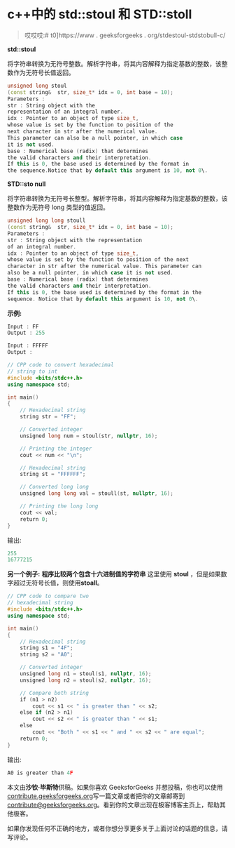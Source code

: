 # c++中的 std::stoul 和 STD::stoll

> 哎哎哎:# t0]https://www . geeksforgeeks . org/stdestoul-stdstobull-c/

**std::stoul**

将字符串转换为无符号整数。解析字符串，将其内容解释为指定基数的整数，该整数作为无符号长值返回。

```cpp
unsigned long stoul 
(const string&  str, size_t* idx = 0, int base = 10);
Parameters :
str : String object with the 
representation of an integral number.
idx : Pointer to an object of type size_t, 
whose value is set by the function to position of the 
next character in str after the numerical value.
This parameter can also be a null pointer, in which case
it is not used.
base : Numerical base (radix) that determines
the valid characters and their interpretation.
If this is 0, the base used is determined by the format in
the sequence.Notice that by default this argument is 10, not 0\. 

```

**STD::sto null**

将字符串转换为无符号长整型。解析字符串，将其内容解释为指定基数的整数，该整数作为无符号 long 类型的值返回。

```cpp
unsigned long long stoull 
(const string&  str, size_t* idx = 0, int base = 10);
Parameters :
str : String object with the representation 
of an integral number.
idx : Pointer to an object of type size_t,
whose value is set by the function to position of the next 
character in str after the numerical value. This parameter can 
also be a null pointer, in which case it is not used.
base : Numerical base (radix) that determines 
the valid characters and their interpretation.
If this is 0, the base used is determined by the format in the
sequence. Notice that by default this argument is 10, not 0\. 

```

**示例:**

```cpp
Input : FF
Output : 255

Input : FFFFF
Output : 

```

```cpp
// CPP code to convert hexadecimal
// string to int
#include <bits/stdc++.h>
using namespace std;

int main()
{
    // Hexadecimal string
    string str = "FF";

    // Converted integer
    unsigned long num = stoul(str, nullptr, 16);

    // Printing the integer
    cout << num << "\n";

    // Hexadecimal string
    string st = "FFFFFF";

    // Converted long long
    unsigned long long val = stoull(st, nullptr, 16);

    // Printing the long long
    cout << val;
    return 0;
}
```

输出:

```cpp
255
16777215

```

**另一个例子:** **程序比较两个包含十六进制值的字符串**
这里使用 **stoul** ，但是如果数字超过无符号长值，则使用**stoall**。

```cpp
// CPP code to compare two
// hexadecimal string
#include <bits/stdc++.h>
using namespace std;

int main()
{
    // Hexadecimal string
    string s1 = "4F";
    string s2 = "A0";

    // Converted integer
    unsigned long n1 = stoul(s1, nullptr, 16);
    unsigned long n2 = stoul(s2, nullptr, 16);

    // Compare both string
    if (n1 > n2)
        cout << s1 << " is greater than " << s2;
    else if (n2 > n1)
        cout << s2 << " is greater than " << s1;
    else
        cout << "Both " << s1 << " and " << s2 << " are equal";
    return 0;
}
```

输出:

```cpp
A0 is greater than 4F

```

本文由**沙钦·毕斯特**供稿。如果你喜欢 GeeksforGeeks 并想投稿，你也可以使用[contribute.geeksforgeeks.org](http://www.contribute.geeksforgeeks.org)写一篇文章或者把你的文章邮寄到 contribute@geeksforgeeks.org。看到你的文章出现在极客博客主页上，帮助其他极客。

如果你发现任何不正确的地方，或者你想分享更多关于上面讨论的话题的信息，请写评论。